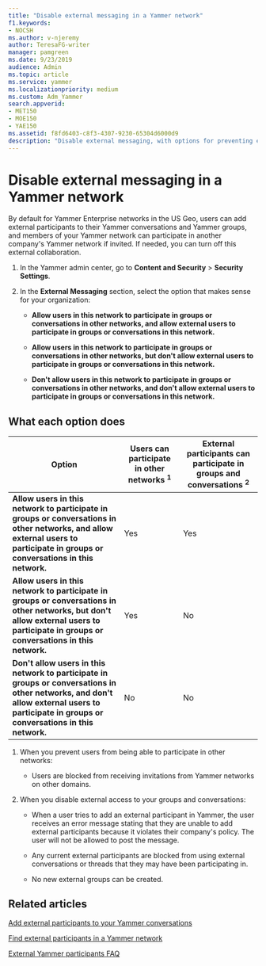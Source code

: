 ```yaml
---
title: "Disable external messaging in a Yammer network"
f1.keywords:
- NOCSH
ms.author: v-njeremy
author: TeresaFG-writer
manager: pamgreen
ms.date: 9/23/2019
audience: Admin
ms.topic: article
ms.service: yammer
ms.localizationpriority: medium
ms.custom: Adm_Yammer
search.appverid:
- MET150
- MOE150
- YAE150
ms.assetid: f8fd6403-c8f3-4307-9230-65304d6000d9
description: "Disable external messaging, with options for preventing external users in groups and conversations, and preventing users from joining a Yammer network in another organization."
---
```


# Disable external messaging in a Yammer network

By default for Yammer Enterprise networks in the US Geo, users can add external participants to their Yammer conversations and Yammer groups, and members of your Yammer network can participate in another company's Yammer network if invited. If needed, you can turn off this external collaboration.

1. In the Yammer admin center, go to **Content and Security** \> **Security Settings**.
    
2. In the **External Messaging** section, select the option that makes sense for your organization: 

     -  **Allow users in this network to participate in groups or conversations in other networks, and allow external users to participate in groups or conversations in this network.**    
   
     - **Allow users in this network to participate in groups or conversations in other networks, but don't allow external users to participate in groups or conversations in this network.**     
   
     - **Don't allow users in this network to participate in groups or conversations in other networks, and don't allow external users to participate in groups or conversations in this network.**

 ## What each option does

| Option | Users can participate in other networks <sup>1</sup> | External participants can participate in groups and conversations <sup>2</sup> |
|--------|-------------------------------|----------------|
|**Allow users in this network to participate in groups or conversations in other networks, and allow external users to participate in groups or conversations in this network.**| Yes | Yes|
|**Allow users in this network to participate in groups or conversations in other networks, but don't allow external users to participate in groups or conversations in this network.** | Yes | No|
|**Don't allow users in this network to participate in groups or conversations in other networks, and don't allow external users to participate in groups or conversations in this network.**| No | No|

1. When you prevent users from being able to participate in other networks:

    - Users are blocked from receiving invitations from Yammer networks on other domains.

2. When you disable external access to your groups and conversations:

    - When a user tries to add an external participant in Yammer, the user receives an error message stating that they are unable to add external participants because it violates their company's policy. The user will not be allowed to post the message. 

    - Any current external participants are blocked from using external conversations or threads that they may have been participating in.

    - No new external groups can be created. 

 
## Related articles

[Add external participants to your Yammer conversations](add-external-participants.md)
  
[Find external participants in a Yammer network](find-external-participants.md)
  
[External Yammer participants FAQ](external-messaging-faq.md)
